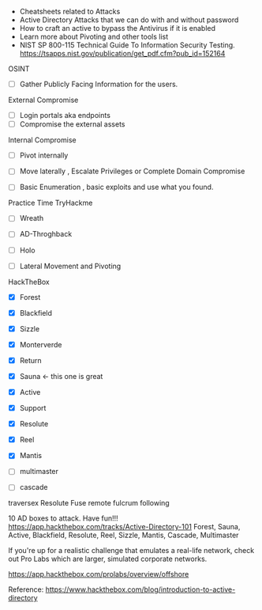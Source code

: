 
- Cheatsheets related to Attacks 
- Active Directory Attacks that we can do with and without password
- How to craft an active to bypass the Antivirus if it is enabled
- Learn more about Pivoting and other tools list
- NIST SP 800-115 Technical Guide To Information Security Testing.
https://tsapps.nist.gov/publication/get_pdf.cfm?pub_id=152164

OSINT
- [ ] Gather Publicly Facing Information for the users.

External Compromise
- [ ] Login portals aka endpoints
- [ ] Compromise the external assets

Internal Compromise 
- [ ] Pivot internally
- [ ] Move laterally , Escalate Privileges or Complete Domain Compromise
- [ ] Basic Enumeration , basic exploits and use what you found.


Practice Time
TryHackme
- [ ] Wreath
- [ ] AD-Throghback
- [ ] Holo
- [ ] Lateral Movement and Pivoting


HackTheBox
- [x] Forest 
- [x] Blackfield
- [x] Sizzle 
- [x] Monterverde
- [x] Return
- [x] Sauna <- this one is great
- [x] Active
- [x] Support


- [x] Resolute 
- [x] Reel
- [x] Mantis 
- [ ] multimaster
- [ ] cascade 


traversex
Resolute
Fuse
remote
fulcrum
following


10 AD boxes to attack. Have fun!!!
https://app.hackthebox.com/tracks/Active-Directory-101
Forest, Sauna, Active, Blackfield, Resolute, Reel, Sizzle, Mantis, Cascade, Multimaster

If you're up for a realistic challenge that emulates a real-life network, check out Pro Labs which are larger, simulated corporate networks.

https://app.hackthebox.com/prolabs/overview/offshore

Reference: https://www.hackthebox.com/blog/introduction-to-active-directory


